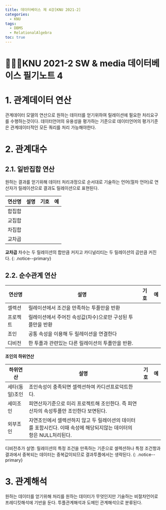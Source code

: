 ```yaml
---
title: 데이터베이스 제 4강[KNU 2021-2]
categories:
  - KNU
tags:
  - DBMS
  - RelationalAlgebra
toc: true
---
```


# 👨‍💻🏫KNU 2021-2 SW & media 데이터베이스 필기노트 4


# 1. 관계데이터 연산

관계데이터 모델의 연산으로 원하는 데이터를 얻기위하여 릴레이션에 필요한 처리요구를 수행하는것이다. 데이터언어의 유용성을 평가하는 기준으로 데이터언어의 평가기준은 관계데이터적인 모든 쿼리를 처리 가능해야한다.
  
# 2. 관계대수
 
## 2.1. 일반집합 연산

원하는 결과를 얻기위해 데이터 처리과정으로 순서대로 기술하는 언어(절차 언어)로 연산자가 릴레이션으로 결과도 릴레이션으로 표현된다.

|연산명|설명|기호|예|
|-|-|-|-|
|합집합||||
|교집합||||
|차집합||||
|교차곱||||

**교차곱**
 차수는 두 릴레이션의 합만큼 커지고 카디널리티는 두 릴레이션의 곱만큼 커진다.
 {: .notice--primary} 

## 2.2. 순수관계 연산

|연산명|설명|기호|예|
|-|-|-|-|
|셀렉션|릴레이션에서 조건을 만족하는 투플만을 반환|||
|프로젝트|릴레이션에서 주어진 속성값(차수)으로만 구성된 투플만을 반환|||
|조인|공통 속성을 이용해 두 릴레이션을 연결한다|||
|디비전|한 투플과 관련있는 다른 릴레이션의 투플만을 반환.|||

**조인의 하위연산**

|하위연산|설명|기호|예|
|-|-|-|-|
|세타(동일)조인|조인속성이 충족되면 셀렉션하여 카디션프로덕트한다.|||
|세미조인|피연산자기준으로 미리 프로젝트해 조인한다. 즉 피연산자의 속성투플만 조인한다 보면된다.|||
|외부조인|자연조인에서 셀렉션하지 않고 두 릴레이션의 데이터를 포함시킨다. 이때 속성에 해당되지않는 데이터의 항은 NULL처리된다.|||

디비전추가 설명: 릴레이션의 특정 조건을 만족하는 기준으로 셀렉션하나 특정 조건항과 결과에서 중복되는 데이터는 중복값이되므로 결과투플에서는 생략된다. 
{: .notice--primary} 

# 3. 관계해석

 원하는 데이터를 얻기위해 처리를 원하는 데이터가 무엇인지만 기술하는 비절차언어로 프레디킷해석에 기반을 둔다. 투플관계해석과 도메인 관계해석으로 분류된다.